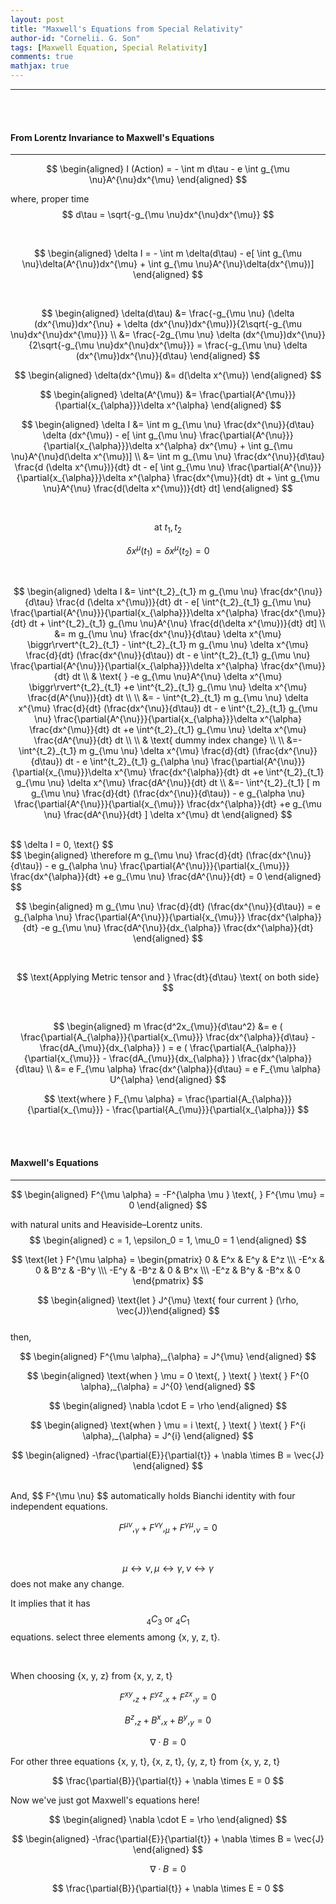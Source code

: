 ```yaml
---
layout: post
title: "Maxwell's Equations from Special Relativity"
author-id: "Cornelii. G. Son"
tags: [Maxwell Equation, Special Relativity]
comments: true
mathjax: true
---
```


----
<br/>
<br/>

#### From Lorentz Invariance to Maxwell's Equations
----

$$  $$  

$$ \begin{aligned} 
I (Action) = - \int m d\tau - e \int g_{\mu \nu}A^{\nu}dx^{\mu}
\end{aligned} $$  

where, proper time $$ d\tau = \sqrt{-g_{\mu \nu}dx^{\nu}dx^{\mu}} $$

<br/>

$$ \begin{aligned} 
\delta I = - \int m \delta(d\tau) - e[ \int g_{\mu \nu}\delta(A^{\nu})dx^{\mu} + \int g_{\mu \nu}A^{\nu}\delta(dx^{\mu})]
\end{aligned} $$  

<br/>

$$ \begin{aligned} 
\delta(d\tau) &= \frac{-g_{\mu \nu} (\delta (dx^{\mu})dx^{\nu} + \delta (dx^{\nu})dx^{\mu})}{2\sqrt{-g_{\mu \nu}dx^{\nu}dx^{\mu}}} \\ &= \frac{-2g_{\mu \nu} \delta (dx^{\mu})dx^{\nu}}{2\sqrt{-g_{\mu \nu}dx^{\nu}dx^{\mu}}} = \frac{-g_{\mu \nu} \delta (dx^{\mu})dx^{\nu}}{d\tau}
\end{aligned} $$  

$$ \begin{aligned} 
\delta(dx^{\mu}) &= d(\delta x^{\mu})
\end{aligned} $$  

$$ \begin{aligned} 
\delta(A^{\mu}) &= \frac{\partial{A^{\mu}}}{\partial{x_{\alpha}}}\delta x^{\alpha}
\end{aligned} $$  


$$ \begin{aligned} 
\delta I &= \int m g_{\mu \nu} \frac{dx^{\nu}}{d\tau} \delta (dx^{\mu})  - e[ \int g_{\mu \nu} \frac{\partial{A^{\nu}}}{\partial{x_{\alpha}}}\delta x^{\alpha} dx^{\mu} + \int g_{\mu \nu}A^{\nu}d(\delta x^{\mu})] \\ &= \int m g_{\mu \nu} \frac{dx^{\nu}}{d\tau} \frac{d (\delta  x^{\mu})}{dt} dt  - e[ \int g_{\mu \nu} \frac{\partial{A^{\nu}}}{\partial{x_{\alpha}}}\delta x^{\alpha} \frac{dx^{\mu}}{dt} dt + \int g_{\mu \nu}A^{\nu} \frac{d(\delta x^{\mu})}{dt} dt] 
\end{aligned} $$  

<br/>

$$ \text{at  } t_1, t_2 $$  

$$ \delta x^{\mu} (t_1) = \delta x^{\mu} (t_2) = 0 $$

<br/>

$$ \begin{aligned} 
\delta I &= \int^{t_2}_{t_1} m g_{\mu \nu} \frac{dx^{\nu}}{d\tau} \frac{d (\delta  x^{\mu})}{dt} dt  - e[ \int^{t_2}_{t_1} g_{\mu \nu} \frac{\partial{A^{\nu}}}{\partial{x_{\alpha}}}\delta x^{\alpha} \frac{dx^{\mu}}{dt} dt + \int^{t_2}_{t_1} g_{\mu \nu}A^{\nu} \frac{d(\delta x^{\mu})}{dt} dt] \\
&= m g_{\mu \nu} \frac{dx^{\nu}}{d\tau} \delta  x^{\mu} \biggr\rvert^{t_2}_{t_1} - \int^{t_2}_{t_1} m g_{\mu \nu}  \delta  x^{\mu} \frac{d}{dt} (\frac{dx^{\nu}}{d\tau}) dt  - e \int^{t_2}_{t_1} g_{\mu \nu} \frac{\partial{A^{\nu}}}{\partial{x_{\alpha}}}\delta x^{\alpha} \frac{dx^{\mu}}{dt} dt \\ & \text{ } -e g_{\mu \nu}A^{\nu} \delta x^{\mu} \biggr\rvert^{t_2}_{t_1} +e \int^{t_2}_{t_1} g_{\mu \nu} \delta x^{\mu} \frac{d(A^{\nu})}{dt} dt \\
\\
&= - \int^{t_2}_{t_1} m g_{\mu \nu}  \delta  x^{\mu} \frac{d}{dt} (\frac{dx^{\nu}}{d\tau}) dt  - e \int^{t_2}_{t_1} g_{\mu \nu} \frac{\partial{A^{\nu}}}{\partial{x_{\alpha}}}\delta x^{\alpha} \frac{dx^{\mu}}{dt} dt +e \int^{t_2}_{t_1} g_{\mu \nu} \delta x^{\mu} \frac{dA^{\nu}}{dt} dt
\\
\\
& \text{ dummy index change}
\\
\\
&=- \int^{t_2}_{t_1} m g_{\mu \nu}  \delta  x^{\mu} \frac{d}{dt} (\frac{dx^{\nu}}{d\tau}) dt  - e \int^{t_2}_{t_1} g_{\alpha \nu} \frac{\partial{A^{\nu}}}{\partial{x_{\mu}}}\delta x^{\mu} \frac{dx^{\alpha}}{dt} dt +e \int^{t_2}_{t_1} g_{\mu \nu} \delta x^{\mu} \frac{dA^{\nu}}{dt} dt
\\
&=- \int^{t_2}_{t_1} [ m g_{\mu \nu} \frac{d}{dt} (\frac{dx^{\nu}}{d\tau})  - e  g_{\alpha \nu} \frac{\partial{A^{\nu}}}{\partial{x_{\mu}}} \frac{dx^{\alpha}}{dt} +e  g_{\mu \nu}  \frac{dA^{\nu}}{dt} ] \delta  x^{\mu} dt
\end{aligned} $$  

<br/>
$$ \delta I = 0, \text{} $$  

<br/>
$$ \begin{aligned} 
\therefore 
m g_{\mu \nu} \frac{d}{dt} (\frac{dx^{\nu}}{d\tau})  - e  g_{\alpha \nu} \frac{\partial{A^{\nu}}}{\partial{x_{\mu}}} \frac{dx^{\alpha}}{dt} +e  g_{\mu \nu}  \frac{dA^{\nu}}{dt} = 0
\end{aligned} $$  

<br/>

$$ \begin{aligned} 
m g_{\mu \nu} \frac{d}{dt} (\frac{dx^{\nu}}{d\tau}) = e  g_{\alpha \nu} \frac{\partial{A^{\nu}}}{\partial{x_{\mu}}} \frac{dx^{\alpha}}{dt} -e  g_{\mu \nu}  \frac{dA^{\nu}}{dx_{\alpha}} \frac{dx^{\alpha}}{dt}
\end{aligned} $$  

<br/>

$$ \text{Applying Metric tensor and } \frac{dt}{d\tau} \text{ on both side} $$  

<br/>

$$ \begin{aligned} 
m \frac{d^2x_{\mu}}{d\tau^2} &= e ( \frac{\partial{A_{\alpha}}}{\partial{x_{\mu}}} \frac{dx^{\alpha}}{d\tau} - \frac{dA_{\mu}}{dx_{\alpha}} ) = e ( \frac{\partial{A_{\alpha}}}{\partial{x_{\mu}}} - \frac{dA_{\mu}}{dx_{\alpha}} ) \frac{dx^{\alpha}}{d\tau} \\
&= e F_{\mu \alpha} \frac{dx^{\alpha}}{d\tau} = e F_{\mu \alpha} U^{\alpha}
\end{aligned} $$  

$$ \text{where } F_{\mu \alpha}  = \frac{\partial{A_{\alpha}}}{\partial{x_{\mu}}} - \frac{\partial{A_{\mu}}}{\partial{x_{\alpha}}} $$

<br/>
<br/>

#### Maxwell's Equations
----
$$ \begin{aligned}  F^{\mu \alpha} = -F^{\alpha \mu } \text{, } F^{\mu \mu} = 0  \end{aligned} $$  

with natural units and Heaviside–Lorentz units. 
$$ \begin{aligned} c = 1, \epsilon_0 = 1, \mu_0 = 1 \end{aligned} $$  

$$ \text{let } F^{\mu \alpha} = \begin{pmatrix} 0 & E^x & E^y & E^z \\\ -E^x & 0 & B^z & -B^y \\\ -E^y & -B^z & 0 & B^x \\\ -E^z & B^y & -B^x & 0 \end{pmatrix} $$

$$ \begin{aligned} \text{let } J^{\mu} \text{ four current } (\rho, \vec{J})\end{aligned} $$
<br/>
then,

$$ \begin{aligned} F^{\mu \alpha},_{\alpha} = J^{\mu} \end{aligned} $$

$$ \begin{aligned} \text{when } \mu = 0 \text{, } \text{ } \text{ } F^{0 \alpha},_{\alpha} = J^{0} \end{aligned} $$

$$ \begin{aligned} \nabla \cdot E = \rho \end{aligned} $$

$$ \begin{aligned} \text{when } \mu = i \text{, } \text{ } \text{ } F^{i \alpha},_{\alpha} = J^{i} \end{aligned} $$

$$ \begin{aligned} -\frac{\partial{E}}{\partial{t}} + \nabla \times B = \vec{J}  \end{aligned} $$

<br/>
And, $$ F^{\mu \nu} $$ automatically holds Bianchi identity with four independent equations.  

$$  F^{\mu \nu},_{\gamma} + F^{\nu \gamma},_{\mu } + F^{\gamma \mu},_{\nu  } = 0 $$

<br/>

$$ \mu \leftrightarrow \nu, \mu \leftrightarrow \gamma, \nu \leftrightarrow \gamma $$ does not make any change.

It implies that it has $$ _4C_3 \text{ or } _4C_1 $$ equations. select three elements among {x, y, z, t}.

<br/>

When choosing {x, y, z} from {x, y, z, t}  

$$  F^{x y},_{z} + F^{y z},_{x } + F^{z x},_{y} = 0 $$  

$$  B^{z},_{z} + B^{x},_{x } + B^{y},_{y} = 0 $$  

$$  \nabla \cdot B = 0 $$  

For other three equations {x, y, t}, {x, z, t}, {y, z, t} from {x, y, z, t}  

$$  \frac{\partial{B}}{\partial{t}} + \nabla \times E = 0 $$  

Now we've just got Maxwell's equations here!

$$ \begin{aligned} \nabla \cdot E = \rho \end{aligned} $$  

$$ \begin{aligned} -\frac{\partial{E}}{\partial{t}} + \nabla \times B = \vec{J}  \end{aligned} $$  

$$  \nabla \cdot B = 0 $$  

$$  \frac{\partial{B}}{\partial{t}} + \nabla \times E = 0 $$  
